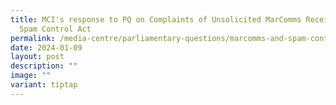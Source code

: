 ```yaml
---
title: MCI's response to PQ on Complaints of Unsolicited MarComms Received and
  Spam Control Act
permalink: /media-centre/parliamentary-questions/marcomms-and-spam-control-act/
date: 2024-01-09
layout: post
description: ""
image: ""
variant: tiptap
---
```


